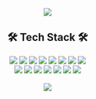 <div align=center>
<img src="https://capsule-render.vercel.app/api?type=waving&color=auto&height=200&section=header&text=2hyeseung&fontSize=80" />
<h2>🛠 Tech Stack 🛠</h2>
<div align="center">
	<img src="https://img.shields.io/badge/Python-3776AB?style=for-the-badge&logo=Python&logoColor=white" />
  	<img src="https://img.shields.io/badge/C-A8B9CC?style=for-the-badge&logo=C&logoColor=white" />
  	<img src="https://img.shields.io/badge/Java-007396?style=for-the-badge&logo=Java&logoColor=white" />
	<img src="https://img.shields.io/badge/JavaScript-F7DF1E?style=for-the-badge&logo=JavaScript&logoColor=white" />
  	<img src="https://img.shields.io/badge/TypeScript-3178C6?style=for-the-badge&logo=TypeScript&logoColor=white" />
	<img src="https://img.shields.io/badge/HTML5-E34F26?style=for-the-badge&logo=HTML5&logoColor=white" />
	<img src="https://img.shields.io/badge/CSS3-1572B6?style=for-the-badge&logo=CSS3&logoColor=white" />
	<img src="https://img.shields.io/badge/Bootstrap-7952B3?style=for-the-badge&logo=Bootstrap&logoColor=white" /><br>
	<img src="https://img.shields.io/badge/React-61DAFB?style=for-the-badge&logo=React&logoColor=white" />
	<img src="https://img.shields.io/badge/React Native-61DAFB?style=for-the-badge&logo=React&logoColor=white" />
	<img src="https://img.shields.io/badge/Node.js-339933?style=for-the-badge&logo=Node.js&logoColor=white" />
	<img src="https://img.shields.io/badge/Express-000000?style=for-the-badge&logo=Express&logoColor=white" />
	<img src="https://img.shields.io/badge/MySQL-4479A1?style=for-the-badge&logo=MySQL&logoColor=white" />
	<img src="https://img.shields.io/badge/Sequelize-52B0E7?style=for-the-badge&logo=Sequelize&logoColor=white" />
	<img src="https://img.shields.io/badge/JQuery-0769AD?style=for-the-badge&logo=JQuery&logoColor=white" />
</div><br/>
<img src="https://github-readme-stats.vercel.app/api/top-langs/?username=2hyeseung&layout=compact"><br><br>



</div>
<!--
**2hyeseung/2hyeseung** is a ✨ _special_ ✨ repository because its `README.md` (this file) appears on your GitHub profile.

Here are some ideas to get you started:

- 🔭 I’m currently working on ...
- 🌱 I’m currently learning ...
- 👯 I’m looking to collaborate on ...
- 🤔 I’m looking for help with ...
- 💬 Ask me about ...
- 📫 How to reach me: ...
- 😄 Pronouns: ...
- ⚡ Fun fact: ...
-->
